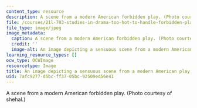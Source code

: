 ```yaml
---
content_type: resource
description: A scene from a modern American forbidden play. (Photo courtesy of shehal.)
file: /courses/21l-703-studies-in-drama-too-hot-to-handle-forbidden-plays-in-modern-america-fall-2008/7afc9277d5bcff3705bc92509ed56e41_21l-703f08-th.jpg
file_type: image/jpeg
image_metadata:
  caption: A scene from a modern American forbidden play. (Photo courtesy of [shehal](http://www.flickr.com/photos/shehal/2255918244/in/photostream/).)
  credit: ''
  image-alt: An image depicting a sensuous scene from a modern American play.
learning_resource_types: []
ocw_type: OCWImage
resourcetype: Image
title: An image depicting a sensuous scene from a modern American play
uid: 7afc9277-d5bc-ff37-05bc-92509ed56e41
---
```

A scene from a modern American forbidden play. (Photo courtesy of shehal.)


